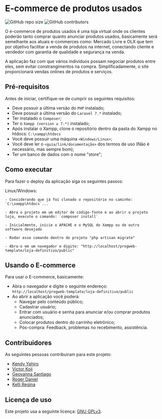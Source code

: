 # E-commerce de produtos usados

<!--- Exemplos de badges. Acesse https://shields.io para outras opções. Você pode querer incluir informações de dependencias, build, testes, licença, etc. --->
![GitHub repo size](https://img.shields.io/github/repo-size/kendyyahiro/progweb-template)
![GitHub contributors](https://img.shields.io/github/contributors/kendyyahiro/progweb-template)

O e-commerce de produtos usados é uma loja virtual onde os clientes poderão tanto comprar quanto anunciar produtos usados, basicamente será semelhante aos atuais e-commerces como: Mercado Livre e OLX que tem por objetivo facilitar a venda de produtos na internet, conectando cliente e vendedor com garantia de qualidade e segurança na venda.

A aplicação faz com que vários indivíduos possam negociar produtos entre eles, sem evitar constrangimentos na compra. Simplificadamente, o site proporcionará vendas onlines de produtos e serviços.

## Pré-requisitos

Antes de iniciar, certifique-se de cumprir os seguintes requisitos:
<!--- Estes são alguns exemplos de requisitos. Adicione, duplique e remova como necessário --->
* Deve possuir a última versão do `PHP` instalado;
* Deve possuir a última versão do `Laravel 7.*` instalado;
* Ter instalado o `Composer`;
* Ter o `Xampp (version ≥ 7.*)` instalado;
* Após instalar o Xampp, clone o repositório dentro da pasta do Xampp no htdocs: `C:\xampp\htdocs`
* Você deve possuir uma máquina `<Windows/Linux>`;
* Você deve ler o `<guia/link/documentação>` dos termos de uso (Não é necessário, mas sempre bom);
* Ter um banco de dados com o nome "store";

## Como executar

Para fazer o deploy da aplicação siga os seguintes passos:

Linux/Windows:
```
- Considerando que já foi clonado o repositório no caminho: `C:\xampp\htdocs`...
```
```
- Abra o projeto em um editor de código-fonte e ao abrir o projeto loja, execute o comando: `composer install`
```
```
- Inicialmente, inicie o APACHE e o MySQL do Xampp ou de outro software desejado
```
```
- Rodar esse comando dentro do projeto "php artisan migrate"
```
```
- Abra-o em um navegador e digite: "http://localhost/progweb-template/loja-definitivo/public"
```

## Usando o E-commerce

Para usar o E-commerce, basicamente:
* Abra o navegador e digite o seguinte endereço: `http://localhost/progweb-template/loja-definitivo/public`
* Ao abrir a aplicação você poderá:
  * Navegar pelo conteúdo público;
  * Cadastrar usuário;
  * Entrar com usuário e senha para anunciar e/ou comprar produtos anunciados;
  * Colocar produtos dentro do carrinho eletrônico;
  * Pós-compra: Feedback, problemas no recebimento, assistência.  


## Contribuidores

As seguintes pessoas contribuiram para este projeto:

* [Kendy Yahiro](https://github.com/kendyyahiro)
* [Victor Koji](https://github.com/vitorkoji)
* [Geovanna Santiago](https://github.com/GeovannaSantiago)
* [Roger Daniel](https://github.com/rrowdas)
* [Kelli Regina](https://github.com/Kelli-Regina)


## Licença de uso

<!--- Se não tiver certeza de qual, verifique este site: https://choosealicense.com/--->
<!---Este projeto usa a seguinte licença: [<GNU GPLv3>](<https://choosealicense.com/licenses/gpl-3.0/>). 
*Você também deve criar um arquivo chamado LICENSE no projeto*--->
Este projeto usa a seguinte licença: [GNU GPLv3](https://choosealicense.com/licenses/gpl-3.0/).

